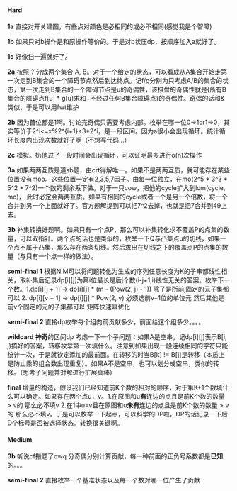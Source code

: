 #### Hard

**1a** 直接对开关建图，有些点对颜色是必相同的或必不相同(感觉我是个智障)

**1b** 如果只对b操作是和原操作等价的。于是对b状压dp，按顺序加入a就好了。

**1c** 好像扫一遍就好了。

**2a** 按照'?'分成两个集合 A, B。对于一个给定的状态，可以看成从A集合开始走第一次走到B集合的一个障碍节点然后到达终点。记f/g分别为只考虑A/B的集合的状态，第一次走到B集合的一个障碍节点是u的奇偶性，该棋盘的奇偶性就是{所有B集合的障碍点f[u] * g[u]求和+不经过任何B集合障碍点}的奇偶性。奇偶的话和&类似，于是可以用fwt维护

**2b** 因为首位都是1啊。讨论完奇偶只需要考虑内部。枚举在哪一位0->1or1->0，其实等价于2^i<=x%2^{i+1}<3*2^i，是一段区间。因为a很小会出现循环。统计循环长度内出现次数就好了啊（不想写代码...）

**2c** 模拟。奶他过了一段时间会出现循环，可以证明最多进行o(n)次操作

**3a** 如果两两互质是道sb题，由crt得解唯一。如果不是两两互质，就可能存在某些位置没有moo。这些位置一定有2,3,5,7因子。由每一位独立，在mo(2^5 * 3^3 * 5^2 * 7^2)一个数的剩余系下做。对于一只cow，把他的cycle扩大到lcm(cycle, mo)， 此时必定会两两互质。如果有相同的cycle或者一个是另一个倍数，将一个合并到另一个上面就好了。官方题解提到可以把7^2去掉，也就是把7合并到49上去。

**3b** 补集转换好题啊。如果只有一个点P，那么可以补集转化求不覆盖P的点集的数量，可以双指针。两个点的话也是类似的，枚举一下Q与凸集点u的切线，如果一个点不属于凸集，那么存在两条切线。然后求出在切线之下的覆盖点P的点集的数量（与只有一个点一样的做法）。

**semi-final 1** 根据NIM可以将问题转化为生成的序列任意长度为K的子串都线性相关，取补集后记录dp[i][j]为第i位最长是后j个数(i-j+1,i)线性无关的答案。枚举下一个数。1.dp[i][j + 1] -> dp[i][j] * (m - (Pow(2, j) - 1)) 除了是所前j固定的元子集都可以 2. dp[i][v + 1] -> dp[i][j] * Pow(2, v) 必须选前v+1位的单位元 然后其他是前v个固定的元的子集都可以 矩阵快速幂优化

**semi-final 2** 直接dp枚举每个组向前贡献多少，前面给这个组多少。。。。

**wildcard** **神奇**的区间dp 考虑一下一个子问题：如果A是空串。记dp[i][j]表示B[i, j)搞好的答案，转移枚举第一次填什么。注意到如果出现一段连续相同的字符只能统计一次，于是就钦定添加的最前面。在转移的时当B[k] != B[j]是转移（本质上是防止乘的组合数出现重复）。如果A不是空串，也可以划分成空串，类似的转移。（思考子问题并对解进行扩展真棒）

**final** 增量的构造，假设我们已经知道前K个数的相对的顺序，对于第K+1个数填什么可以确定。如果存在两个点u，v。1.在原图和u**有**连边的点且是前K个数的数量 > v的 那么必不填v 2.在1中u=v且在原图和u**未有**连边的点且是前K个数的数量 > v的 那么必不填v。于是可以枚举一下起点，可以科学的DP啦。DP的话记录一下后D个标号是否被选择状态。转换很关键啊。

#### Medium

**3b** 听说cf搬题了qwq 分奇偶分别计算贡献，每一种前面的正负号系数都是**已知**的。。。

**semi-final 2** 直接枚举一个基准状态以及每一个数对哪一位产生了贡献
